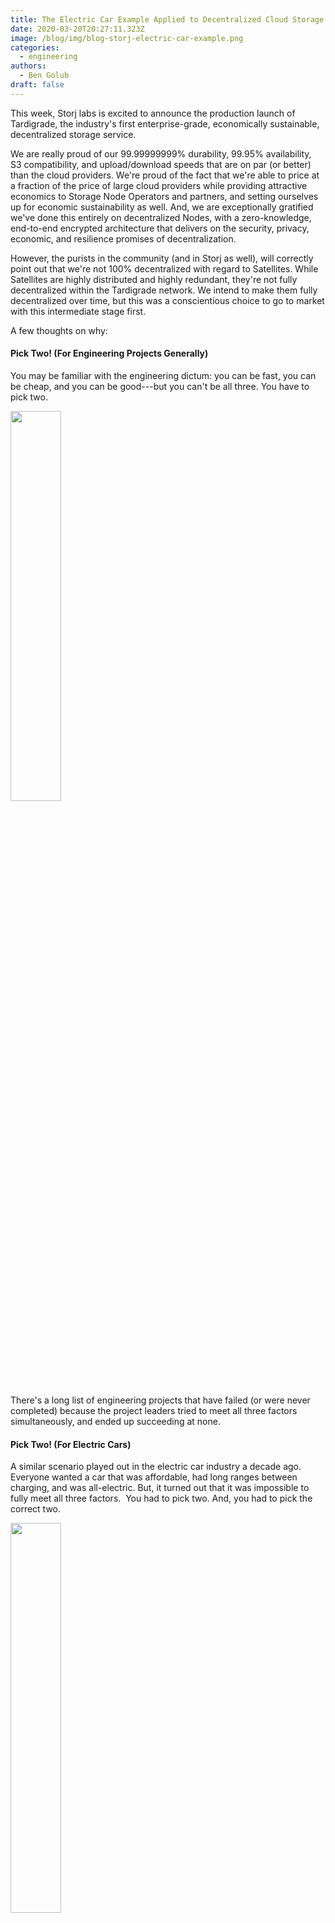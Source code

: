 ```yaml
---
title: The Electric Car Example Applied to Decentralized Cloud Storage
date: 2020-03-20T20:27:11.323Z
image: /blog/img/blog-storj-electric-car-example.png
categories:
  - engineering
authors:
  - Ben Golub
draft: false
---
```

This week, Storj labs is excited to announce the production launch of Tardigrade, the industry's first enterprise-grade, economically sustainable, decentralized storage service.

We are really proud of our 99.99999999% durability, 99.95% availability,  S3 compatibility, and upload/download speeds that are on par (or better) than the cloud providers. We're proud of the fact that we're able to price at a fraction of the price of large cloud providers while providing attractive economics to Storage Node Operators and partners, and setting ourselves up for economic sustainability as well. And, we are exceptionally gratified we've done this entirely on decentralized Nodes, with a zero-knowledge, end-to-end encrypted architecture that delivers on the security, privacy, economic, and resilience promises of decentralization.

However, the purists in the community (and in Storj as well), will correctly point out that we're not 100% decentralized with regard to Satellites. While Satellites are highly distributed and highly redundant, they're not fully decentralized within the Tardigrade network. We intend to make them fully decentralized over time, but this was a conscientious choice to go to market with this intermediate stage first.

A few thoughts on why:

#### Pick Two! (For Engineering Projects Generally)

You may be familiar with the engineering dictum: you can be fast, you can be cheap, and you can be good---but you can't be all three. You have to pick two.

<img src="/blog/img/ec1.png" width="40%"/>

There's a long list of engineering projects that have failed (or were never completed) because the project leaders tried to meet all three factors simultaneously, and ended up succeeding at none.

#### Pick Two! (For Electric Cars)

A similar scenario played out in the electric car industry a decade ago. Everyone wanted a car that was affordable, had long ranges between charging, and was all-electric. But, it turned out that it was impossible to fully meet all three factors.  You had to pick two. And, you had to pick the correct two.

<img src="/blog/img/ec2.png" width="40%"/>


Tesla, for example, initially decided to focus on being all-electric and delivering a long-range between charges. When Tesla introduced the all-electric roadster in 2008, it had an impressive  >320 km of range and was 100% electric. But, at a starting price of over $120K, few could afford it. Less than 2,500 roadsters were sold. However, the Roadster succeeded as a proof of concept and succeeded at generating interest. Over time, of course, Tesla used the learnings from the Roadster to produce more affordable and practical 100% electric cars, such as the Model S, and Model 3. The Model 3 (at a ~$40K list price) sold over 300,000 units last year.

<img src="/blog/img/ec3.png" width="40%"/>

Toyota and others took a different approach. They created cars (e.g. the Prius, plug-in hybrids) that were affordable and had nearly unlimited range, but achieved that range by not depending 100% on the battery. These cars delivered many of the most important fuel economy and environmental benefits of 100% electric cars, but weren't 100% electric. However, with an MSRP of ~$22K, the initial Prius model helped create a line that has sold millions of units (over 500K in 2008, the year the Tesla Roadster launched), and helped Toyota and others fund moving towards 100% electric.

<img src="/blog/img/ec4.png" width="40%"/>

Both Tesla and Toyota were, in my opinion, successful approaches. Both now have reached the point where they have long-range, all-electric, and (relatively) affordable offerings. But, both had to make some compromises on one of the factors in the early days.

By contrast, there were many failed approaches in the electric car industry. These included a plethora of relatively affordable, all-electric vehicles that had impractically short ranges (<15 km) and couldn't be used as a primary vehicle by most consumers. Other approaches failed to deliver sufficiently on any of the three factors (e.g. those that relied on non-existent networks of chargers or battery replacement stations to provide range).

<img src="/blog/img/ec5.1.png" width="40%"/> <img src="/blog/img/ec-5.2.png" width="40%"/>


#### Pick Two! (For Decentralized Storage)

In building a decentralized storage network, we faced a similar set of choices. For us, the three factors are:

1. being economically sustainable
2. being enterprise-grade (performance, scalability, durability, service level agreements, etc.)
3. being decentralized

Because this is a market-based network, the economics have to work for users, Storage Node Operators, demand partners, and network operators alike. This is a two-sided marketplace, and we need both supply and demand to work to be sustainable. As an analogy, ride sharing companies need to set prices low enough to attract riders, but high enough so that the amount shared with drivers makes driving attractive. Similarly, we need to price attractively to storage users, but preserve enough margin to make being a storage node operator work.

To gain broad adoption and demand, of course, the service can't just be inexpensive. The service has to work for enterprise apps and users, delivering levels of durability, performance, etc., that are comparable to or better than centralized cloud storage. If we want to move beyond the early adopters and dApp enthusiasts, we need a service that is enterprise grade and compatible with existing object storage apps.

Finally, of course, we want to deliver on the full decentralized vision, where there are no single points of failure, robust privacy, zero-knowledge, and full user control. 

<img src="/blog/img/ec6.png" width="40%"/>

A lot of the prior attempts at decentralized storage (including our own V2 network), failed to deliver fully on at least two of the three factors. For example, many have created impractical or unusable networks in the service of being 100% decentralized. These networks are interesting, but have failed to attract large numbers of users or grow beyond a few terabytes, and most have yet to exit alpha or beta.

When we began planning V3/Tardigrade, we believed that we needed to fully meet the Economically Sustainable and Enterprise-Grade factors to be viable. We believed that we could deliver significant user value by having a largely (but not 100%) decentralized architecture. I guess you could say that we chose the "plug-in hybrid" path for our initial Tardigrade launch.

<img src="/blog/img/ec7.png" width="40%"/>

We talked extensively in other posts about[ being enterprise-grade](https://storj.io/blog/2019/11/measuring-production-readiness-using-qualification-gates/) and how we deliver our [economics](https://storj.io/blog/2019/11/announcing-pioneer-2-and-tardigrade.io-pricing/). Our approach to Satellites enabled us to deliver those factors and deliver them far more quickly. But, how decentralized are we? And, how close are we to delivering on the decentralized vision?

#### How Decentralized are Storj and Tardigrade

Let's start with what is decentralized about the system:

**Nodes:** Tardigrade is fully decentralized from a Storage Node perspective, delivered on a network of Nodes that are independently owned and operated by over 6,000 individuals and companies in over 85 countries. The network is delivering over 9 9s of durability, 99.95% availability, and exceptional performance due to this structure. Node reputation is determined algorithmically, and we can withstand the loss of huge numbers of Nodes (including outages caused by widespread power outages and natural disasters) without compromising file durability. We can withstand Nodes run by bad people, incompetent people, and byzantine behavior without compromising security, durability, or performance. And, this architecture supports economic empowerment and sustainability. Of course, the Storage Node code is open source. Being open source is critical to any decentralized system.

**Users:** Anyone can use the system, from almost any location, paying in either token or fiat. The system has zero-knowledge and end-to-end encryption, so user data cannot be mined by anyone or shared without fine-grained user permission. Of course, the code is open source,

**Payments:** All payments can happen transparently leveraging blockchain. All Node Operators are paid using the STORJ ERC-20 token, which is delivered on top of the Ethereum network. Those who pay in STORJ token receive a bonus of 10% on top of their deposited amount.

Well, if we're really decentralized for Nodes, users, and payments, where are we not fully decentralized? The answer is that our Satellites are largely, but not 100%, decentralized.

**Satellites:** The Satellite code is open source, supporting the creation of storage networks that are completely separate from Storj Labs.

However, our current Tardigrade network depends on a redundant, distributed set of Satellites that are today all run by Storj Labs. We have gone a long way to go in order to make sure that these Satellites are as decentralized as possible. The Satellites are multi-server instances located in multiple locations around the world, with industry best practices on uptime, backups, etc. A Satellite compromise would cause very little damage in terms of security, as Satellites never hold encryption keys and have only limited (and client-side encrypted) metadata. Similarly, today, Satellites have been designed to enable loss of multiple instances (e.g. chaos monkey)  without impacting availability. If an entire data center is lost (e.g. chaos gorilla), availability will suffer, but durability won't. Inherent to the design is that no one—not even Storj labs—can mine or see user data.

In the near future, we'll enable partners to operate Tardigrade Satellites. And, our midterm roadmap includes enabling failover between Satellites. We certainly hope that the success of the Tardigrade network will encourage others to set up non-Tardigrade Storj-based networks.

Ultimately, of course, we want to progress to the point where Satellites can be run by any competent operator and be part of the decentralized network, much as any router or bridge can be part of the Internet.

#### Conclusion

Ultimate, we feel that we have made the right choices going into this important launch. We've delivered an enterprise-grade network, with sustainable and attractive economics, and that delivers almost all of the benefits of decentralization to users and Storage Node Operators. We've still got a ways to go, but we hope that history and our users will prove us right.